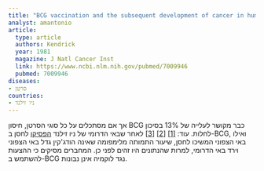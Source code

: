 ```yaml
---
title: "BCG vaccination and the subsequent development of cancer in humans"
analyst: amantonio
article:
  type: article
  authors: Kendrick
  year: 1981
  magazine: J Natl Cancer Inst
  link: https://www.ncbi.nlm.nih.gov/pubmed/7009946
  pubmed: 7009946
diseases:
- סרטן
countries:
- ניו זילנד
---
```


אך אם מסתכלים על כל סוגי הסרטן, חיסון BCG כבר מקושר לעלייה של 13% בסיכון לחלות. עוד: [[1]](https://www.ncbi.nlm.nih.gov/pubmed/1173247) [[2]](https://www.ncbi.nlm.nih.gov/pubmed/344899) [[3]](http://www.tuberculosisjournal.com/article/0041-3879(91)90059-2/fulltext)
לאחר שבאי הדרומי של ניו זילנד [הפסיקו](https://www.ncbi.nlm.nih.gov/pubmed/624598) לחסן ב-BCG, ואילו באי הצפוני המשיכו לחסן, שיעור התמותה מלימפומה שאינה הודג'קין גדל באי הצפוני וירד באי הדרומי, למרות שהנתונים היו זהים לפני כן. המחברים מסיקים כי ההצעות להשתמש ב-BCG נגד לוקמיה אינן נבונות.
